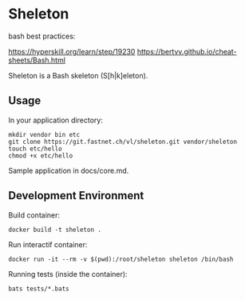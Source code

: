 # Sheleton

bash best practices:

https://hyperskill.org/learn/step/19230
https://bertvv.github.io/cheat-sheets/Bash.html

Sheleton is a Bash skeleton (S[h|k]eleton).

## Usage

In your application directory:

    mkdir vendor bin etc
    git clone https://git.fastnet.ch/vl/sheleton.git vendor/sheleton
    touch etc/hello
    chmod +x etc/hello

Sample application in docs/core.md.

## Development Environment

Build container:

    docker build -t sheleton .

Run interactif container:

    docker run -it --rm -v $(pwd):/root/sheleton sheleton /bin/bash

Running tests (inside the container):

    bats tests/*.bats
